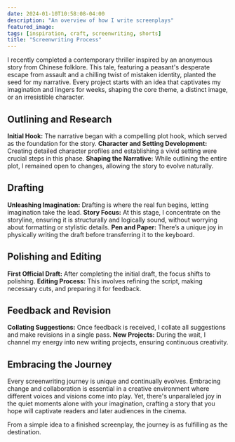```yaml
---
date: 2024-01-10T10:58:08-04:00
description: "An overview of how I write screenplays"
featured_image: 
tags: [inspiration, craft, screenwriting, shorts]
title: "Screenwriting Process"
---
```


I recently completed a contemporary thriller inspired by an anonymous story from Chinese folklore. This tale, featuring a peasant's desperate escape from assault and a chilling twist of mistaken identity, planted the seed for my narrative. Every project starts with an idea that captivates my imagination and lingers for weeks, shaping the core theme, a distinct image, or an irresistible character.

## Outlining and Research

**Initial Hook:** The narrative began with a compelling plot hook, which served as the foundation for the story.
**Character and Setting Development:** Creating detailed character profiles and establishing a vivid setting were crucial steps in this phase.
**Shaping the Narrative:** While outlining the entire plot, I remained open to changes, allowing the story to evolve naturally.


## Drafting

**Unleashing Imagination:** Drafting is where the real fun begins, letting imagination take the lead.
**Story Focus:** At this stage, I concentrate on the storyline, ensuring it is structurally and logically sound, without worrying about formatting or stylistic details.
**Pen and Paper:** There’s a unique joy in physically writing the draft before transferring it to the keyboard.


## Polishing and Editing

**First Official Draft:** After completing the initial draft, the focus shifts to polishing.
**Editing Process:** This involves refining the script, making necessary cuts, and preparing it for feedback.


## Feedback and Revision

**Collating Suggestions:** Once feedback is received, I collate all suggestions and make revisions in a single pass.
**New Projects:** During the wait, I channel my energy into new writing projects, ensuring continuous creativity.


## Embracing the Journey

Every screenwriting journey is unique and continually evolves. Embracing change and collaboration is essential in a creative environment where different voices and visions come into play. Yet, there's unparalleled joy in the quiet moments alone with your imagination, crafting a story that you hope will captivate readers and later audiences in the cinema.

From a simple idea to a finished screenplay, the journey is as fulfilling as the destination.
